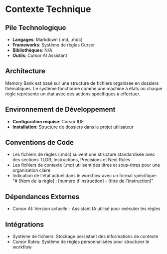 # Contexte Technique

## Pile Technologique
- **Langages**: Markdown (.md, .mdc)
- **Frameworks**: Système de règles Cursor
- **Bibliothèques**: N/A
- **Outils**: Cursor AI Assistant

## Architecture
Memory Bank est basé sur une structure de fichiers organisée en dossiers thématiques. Le système fonctionne comme une machine à états où chaque règle représente un état avec des actions spécifiques à effectuer.

## Environnement de Développement
- **Configuration requise**: Cursor IDE
- **Installation**: Structure de dossiers dans le projet utilisateur

## Conventions de Code
- Les fichiers de règles (.mdc) suivent une structure standardisée avec des sections TLDR, Instructions, Précisions et Next Rules
- Les fichiers de contexte (.md) utilisent des titres et sous-titres pour une organisation claire
- Indication de l'état actuel dans le workflow avec un format spécifique: "# [Nom de la règle] : [numéro d'instruction] - [titre de l'instruction]"

## Dépendances Externes
- Cursor AI: Version actuelle - Assistant IA utilisé pour exécuter les règles

## Intégrations
- Système de fichiers: Stockage persistant des informations de contexte
- Cursor Rules: Système de règles personnalisées pour structurer le workflow 